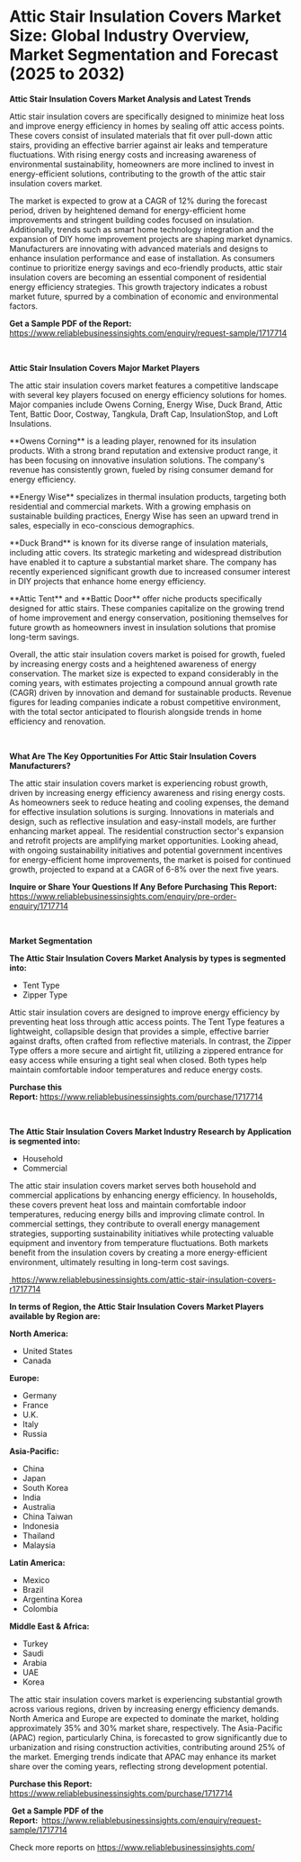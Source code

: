 <p><h1>Attic Stair Insulation Covers Market Size: Global Industry Overview, Market Segmentation and Forecast (2025 to 2032)</h1></p><p><strong>Attic Stair Insulation Covers Market Analysis and Latest Trends</strong></p>
<p><p>Attic stair insulation covers are specifically designed to minimize heat loss and improve energy efficiency in homes by sealing off attic access points. These covers consist of insulated materials that fit over pull-down attic stairs, providing an effective barrier against air leaks and temperature fluctuations. With rising energy costs and increasing awareness of environmental sustainability, homeowners are more inclined to invest in energy-efficient solutions, contributing to the growth of the attic stair insulation covers market.</p><p>The market is expected to grow at a CAGR of 12% during the forecast period, driven by heightened demand for energy-efficient home improvements and stringent building codes focused on insulation. Additionally, trends such as smart home technology integration and the expansion of DIY home improvement projects are shaping market dynamics. Manufacturers are innovating with advanced materials and designs to enhance insulation performance and ease of installation. As consumers continue to prioritize energy savings and eco-friendly products, attic stair insulation covers are becoming an essential component of residential energy efficiency strategies. This growth trajectory indicates a robust market future, spurred by a combination of economic and environmental factors.</p></p>
<p><strong>Get a Sample PDF of the Report:&nbsp;</strong> <a href="https://www.reliablebusinessinsights.com/enquiry/request-sample/1717714?utm_campaign=2185&utm_medium=2&utm_source=Github&utm_content=ia&utm_term=07022025&utm_id=attic-stair-insulation-covers">https://www.reliablebusinessinsights.com/enquiry/request-sample/1717714</a></p>
<p>&nbsp;</p>
<p><strong>Attic Stair Insulation Covers Major Market Players</strong></p>
<p><p>The attic stair insulation covers market features a competitive landscape with several key players focused on energy efficiency solutions for homes. Major companies include Owens Corning, Energy Wise, Duck Brand, Attic Tent, Battic Door, Costway, Tangkula, Draft Cap, InsulationStop, and Loft Insulations.</p><p>**Owens Corning** is a leading player, renowned for its insulation products. With a strong brand reputation and extensive product range, it has been focusing on innovative insulation solutions. The company's revenue has consistently grown, fueled by rising consumer demand for energy efficiency. </p><p>**Energy Wise** specializes in thermal insulation products, targeting both residential and commercial markets. With a growing emphasis on sustainable building practices, Energy Wise has seen an upward trend in sales, especially in eco-conscious demographics. </p><p>**Duck Brand** is known for its diverse range of insulation materials, including attic covers. Its strategic marketing and widespread distribution have enabled it to capture a substantial market share. The company has recently experienced significant growth due to increased consumer interest in DIY projects that enhance home energy efficiency.</p><p>**Attic Tent** and **Battic Door** offer niche products specifically designed for attic stairs. These companies capitalize on the growing trend of home improvement and energy conservation, positioning themselves for future growth as homeowners invest in insulation solutions that promise long-term savings.</p><p>Overall, the attic stair insulation covers market is poised for growth, fueled by increasing energy costs and a heightened awareness of energy conservation. The market size is expected to expand considerably in the coming years, with estimates projecting a compound annual growth rate (CAGR) driven by innovation and demand for sustainable products. Revenue figures for leading companies indicate a robust competitive environment, with the total sector anticipated to flourish alongside trends in home efficiency and renovation.</p></p>
<p>&nbsp;</p>
<p><strong>What Are The Key Opportunities For Attic Stair Insulation Covers Manufacturers?</strong></p>
<p><p>The attic stair insulation covers market is experiencing robust growth, driven by increasing energy efficiency awareness and rising energy costs. As homeowners seek to reduce heating and cooling expenses, the demand for effective insulation solutions is surging. Innovations in materials and design, such as reflective insulation and easy-install models, are further enhancing market appeal. The residential construction sector's expansion and retrofit projects are amplifying market opportunities. Looking ahead, with ongoing sustainability initiatives and potential government incentives for energy-efficient home improvements, the market is poised for continued growth, projected to expand at a CAGR of 6-8% over the next five years.</p></p>
<p><strong>Inquire or Share Your Questions If Any Before Purchasing This Report:</strong> <a href="https://www.reliablebusinessinsights.com/enquiry/pre-order-enquiry/1717714?utm_campaign=2185&utm_medium=2&utm_source=Github&utm_content=ia&utm_term=07022025&utm_id=attic-stair-insulation-covers">https://www.reliablebusinessinsights.com/enquiry/pre-order-enquiry/1717714</a></p>
<p>&nbsp;</p>
<p><strong>Market Segmentation</strong></p>
<p><strong>The Attic Stair Insulation Covers Market Analysis by types is segmented into:</strong></p>
<p><ul><li>Tent Type</li><li>Zipper Type</li></ul></p>
<p><p>Attic stair insulation covers are designed to improve energy efficiency by preventing heat loss through attic access points. The Tent Type features a lightweight, collapsible design that provides a simple, effective barrier against drafts, often crafted from reflective materials. In contrast, the Zipper Type offers a more secure and airtight fit, utilizing a zippered entrance for easy access while ensuring a tight seal when closed. Both types help maintain comfortable indoor temperatures and reduce energy costs.</p></p>
<p><strong>Purchase this Report:&nbsp;</strong><a href="https://www.reliablebusinessinsights.com/purchase/1717714?utm_campaign=2185&utm_medium=2&utm_source=Github&utm_content=ia&utm_term=07022025&utm_id=attic-stair-insulation-covers">https://www.reliablebusinessinsights.com/purchase/1717714</a></p>
<p>&nbsp;</p>
<p><strong>The Attic Stair Insulation Covers Market Industry Research by Application is segmented into:</strong></p>
<p><ul><li>Household</li><li>Commercial</li></ul></p>
<p><p>The attic stair insulation covers market serves both household and commercial applications by enhancing energy efficiency. In households, these covers prevent heat loss and maintain comfortable indoor temperatures, reducing energy bills and improving climate control. In commercial settings, they contribute to overall energy management strategies, supporting sustainability initiatives while protecting valuable equipment and inventory from temperature fluctuations. Both markets benefit from the insulation covers by creating a more energy-efficient environment, ultimately resulting in long-term cost savings.</p></p>
<p><a href="https://www.reliablebusinessinsights.com/attic-stair-insulation-covers-r1717714?utm_campaign=2185&utm_medium=2&utm_source=Github&utm_content=ia&utm_term=07022025&utm_id=attic-stair-insulation-covers">&nbsp;https://www.reliablebusinessinsights.com/attic-stair-insulation-covers-r1717714</a></p>
<p><strong>In terms of Region, the Attic Stair Insulation Covers Market Players available by Region are:</strong></p>
<p>
    <p> <strong> North America: </strong>
        <ul>
            <li>United States</li>
            <li>Canada</li>
        </ul>
        </p> 
    <p> <strong> Europe: </strong>
        <ul>
            <li>Germany</li>
            <li>France</li>
            <li>U.K.</li>
            <li>Italy</li>
            <li>Russia</li>
        </ul>
        </p> 
    <p> <strong> Asia-Pacific: </strong>
        <ul>
            <li>China</li>
            <li>Japan</li>
            <li>South Korea</li>
            <li>India</li>
            <li>Australia</li>
            <li>China Taiwan</li>
            <li>Indonesia</li>
            <li>Thailand</li>
            <li>Malaysia</li>
        </ul>
        </p> 
    <p> <strong> Latin America: </strong>
        <ul>
            <li>Mexico</li>
            <li>Brazil</li>
            <li>Argentina Korea</li>
            <li>Colombia</li>
        </ul>
        </p> 
    <p> <strong> Middle East & Africa: </strong>
        <ul>
            <li>Turkey</li>
            <li>Saudi</li>
            <li>Arabia</li>
            <li>UAE</li>
            <li>Korea</li>
        </ul>
    </p>
    </p>
<p><p>The attic stair insulation covers market is experiencing substantial growth across various regions, driven by increasing energy efficiency demands. North America and Europe are expected to dominate the market, holding approximately 35% and 30% market share, respectively. The Asia-Pacific (APAC) region, particularly China, is forecasted to grow significantly due to urbanization and rising construction activities, contributing around 25% of the market. Emerging trends indicate that APAC may enhance its market share over the coming years, reflecting strong development potential.</p></p>
<p><strong>Purchase this Report: </strong><a href="https://www.reliablebusinessinsights.com/purchase/1717714?utm_campaign=2185&utm_medium=2&utm_source=Github&utm_content=ia&utm_term=07022025&utm_id=attic-stair-insulation-covers">https://www.reliablebusinessinsights.com/purchase/1717714</a></p>
<p>&nbsp;<strong>Get a Sample PDF of the Report:&nbsp;&nbsp;</strong><a href="https://www.reliablebusinessinsights.com/enquiry/request-sample/1717714?utm_campaign=2185&utm_medium=2&utm_source=Github&utm_content=ia&utm_term=07022025&utm_id=attic-stair-insulation-covers">https://www.reliablebusinessinsights.com/enquiry/request-sample/1717714</a></p>
<p><strong></strong></p>
<p>Check more reports on <a href="https://www.reliablebusinessinsights.com/?utm_campaign=2185&utm_medium=2&utm_source=Github&utm_content=ia&utm_term=07022025&utm_id=attic-stair-insulation-covers">https://www.reliablebusinessinsights.com/</a></p>